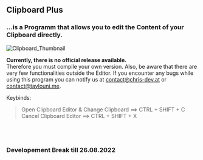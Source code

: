 <h2>Clipboard Plus</h2><h3> ...is a Programm that allows you to edit the Content of your Clipboard directly. </h3>


![Clipboard_Thumbnail](https://user-images.githubusercontent.com/111374403/184989951-421e33c8-84fc-4552-8f69-3b3162ab72ed.png)


<strong>Currently, there is no official release available.</strong><br> Therefore you must compile your own version. Also, be aware that there are very few functionalities outside the Editor. If you encounter any bugs while using this program you can notify us at contact@chris-dev.at or contact@taylouni.me.

Keybinds:
> Open Clipboard Editor & Change Clipboard ==> CTRL + SHIFT + C <br>
> Cancel Clipboard Editor ==> CTRL + SHIFT + X


<br>
<br>
<h3>Developement Break till 26.08.2022</h3>
